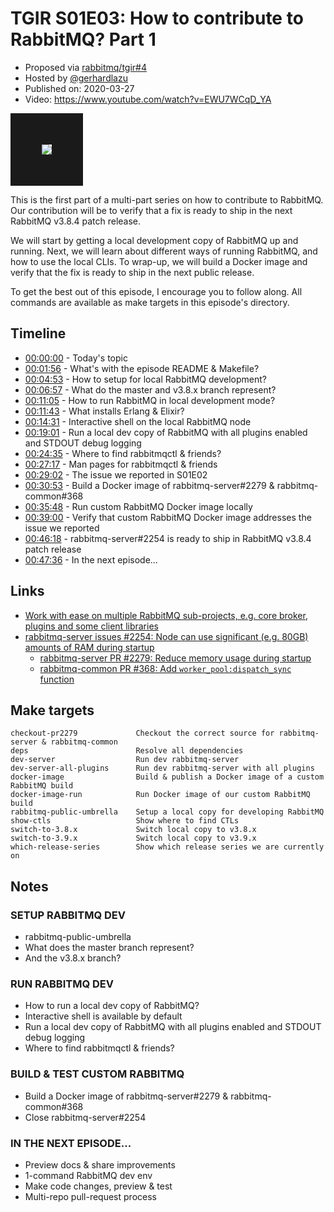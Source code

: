 # TGIR S01E03: How to contribute to RabbitMQ? Part 1

* Proposed via [rabbitmq/tgir#4](https://github.com/rabbitmq/tgir/issues/4)
* Hosted by [@gerhardlazu](https://twitter.com/gerhardlazu)
* Published on: 2020-03-27
* Video: https://www.youtube.com/watch?v=EWU7WCqD_YA

<a href="https://www.youtube.com/watch?v=EWU7WCqD_YA" target="_blank"><img src="video.jpg" border="50" /></a>

This is the first part of a multi-part series on how to contribute to RabbitMQ.
Our contribution will be to verify that a fix is ready to ship in the next RabbitMQ v3.8.4 patch release.

We will start by getting a local development copy of RabbitMQ up and running.
Next, we will learn about different ways of running RabbitMQ, and how to use the local CLIs.
To wrap-up, we will build a Docker image and verify that the fix is ready to ship in the next public release.

To get the best out of this episode, I encourage you to follow along.
All commands are available as make targets in this episode's directory.



## Timeline

- [00:00:00](https://www.youtube.com/watch?v=EWU7WCqD_YA&t=0s) - Today's topic
- [00:01:56](https://www.youtube.com/watch?v=EWU7WCqD_YA&t=116s) - What's with the episode README & Makefile?
- [00:04:53](https://www.youtube.com/watch?v=EWU7WCqD_YA&t=293s) - How to setup for local RabbitMQ development?
- [00:06:57](https://www.youtube.com/watch?v=EWU7WCqD_YA&t=417s) - What do the master and v3.8.x branch represent?
- [00:11:05](https://www.youtube.com/watch?v=EWU7WCqD_YA&t=665s) - How to run RabbitMQ in local development mode?
- [00:11:43](https://www.youtube.com/watch?v=EWU7WCqD_YA&t=703s) - What installs Erlang & Elixir?
- [00:14:31](https://www.youtube.com/watch?v=EWU7WCqD_YA&t=871s) - Interactive shell on the local RabbitMQ node
- [00:19:01](https://www.youtube.com/watch?v=EWU7WCqD_YA&t=1141s) - Run a local dev copy of RabbitMQ with all plugins enabled and STDOUT debug logging
- [00:24:35](https://www.youtube.com/watch?v=EWU7WCqD_YA&t=1475s) - Where to find rabbitmqctl & friends?
- [00:27:17](https://www.youtube.com/watch?v=EWU7WCqD_YA&t=1638s) - Man pages for rabbitmqctl & friends
- [00:29:02](https://www.youtube.com/watch?v=EWU7WCqD_YA&t=1742s) - The issue we reported in S01E02
- [00:30:53](https://www.youtube.com/watch?v=EWU7WCqD_YA&t=1853s) - Build a Docker image of rabbitmq-server#2279 & rabbitmq-common#368
- [00:35:48](https://www.youtube.com/watch?v=EWU7WCqD_YA&t=2148s) - Run custom RabbitMQ Docker image locally
- [00:39:00](https://www.youtube.com/watch?v=EWU7WCqD_YA&t=2340s) - Verify that custom RabbitMQ Docker image addresses the issue we reported
- [00:46:18](https://www.youtube.com/watch?v=EWU7WCqD_YA&t=2778s) - rabbitmq-server#2254 is ready to ship in RabbitMQ v3.8.4 patch release
- [00:47:36](https://www.youtube.com/watch?v=EWU7WCqD_YA&t=2856s) - In the next episode...



## Links

- [Work with ease on multiple RabbitMQ sub-projects, e.g. core broker, plugins and some client libraries](https://github.com/rabbitmq/rabbitmq-public-umbrella)
- [rabbitmq-server issues #2254: Node can use significant (e.g. 80GB) amounts of RAM during startup](https://github.com/rabbitmq/rabbitmq-server/issues/2254)
  - [rabbitmq-server PR #2279: Reduce memory usage during startup](https://github.com/rabbitmq/rabbitmq-server/pull/2279)
  - [rabbitmq-common PR #368: Add `worker_pool:dispatch_sync` function](https://github.com/rabbitmq/rabbitmq-common/pull/368)



## Make targets

```
checkout-pr2279             Checkout the correct source for rabbitmq-server & rabbitmq-common
deps                        Resolve all dependencies
dev-server                  Run dev rabbitmq-server
dev-server-all-plugins      Run dev rabbitmq-server with all plugins
docker-image                Build & publish a Docker image of a custom RabbitMQ build
docker-image-run            Run Docker image of our custom RabbitMQ build
rabbitmq-public-umbrella    Setup a local copy for developing RabbitMQ
show-ctls                   Show where to find CTLs
switch-to-3.8.x             Switch local copy to v3.8.x
switch-to-3.9.x             Switch local copy to v3.9.x
which-release-series        Show which release series we are currently on
```



## Notes

### SETUP RABBITMQ DEV
- rabbitmq-public-umbrella
- What does the master branch represent?
- And the v3.8.x branch?

### RUN RABBITMQ DEV
- How to run a local dev copy of RabbitMQ?
- Interactive shell is available by default
- Run a local dev copy of RabbitMQ with all plugins enabled and STDOUT debug logging
- Where to find rabbitmqctl & friends?

### BUILD & TEST CUSTOM RABBITMQ
- Build a Docker image of rabbitmq-server#2279 & rabbitmq-common#368
- Close rabbitmq-server#2254

### IN THE NEXT EPISODE...
- Preview docs & share improvements
- 1-command RabbitMQ dev env
- Make code changes, preview & test
- Multi-repo pull-request process
